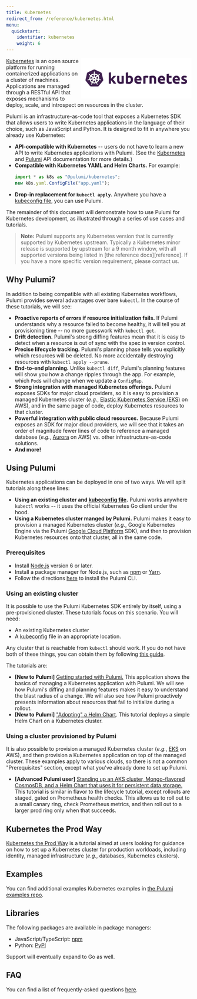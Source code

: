 ```yaml
---
title: Kubernetes
redirect_from: /reference/kubernetes.html
menu:
  quickstart:
    identifier: kubernetes
    weight: 6
---
```


<img src="/images/quickstart/k8s-purple.png" align="right">

[Kubernetes][k8s] is an open source platform for running containerized applications on a cluster of
machines. Applications are managed through a RESTful API that exposes mechanisms to deploy, scale,
and introspect on resources in the cluster.

Pulumi is an infrastructure-as-code tool that exposes a Kubernetes SDK that allows users to write
Kubernetes applications in the language of their choice, such as JavaScript and Python. It is
designed to fit in anywhere you already use Kubernetes:

-   **API-compatible with Kubernetes** -- users do not have to learn a new API to write Kubernetes
    applications with Pulumi. (See the [Kubernetes][api-reference] and
    [Pulumi](/reference/pkg/nodejs/@pulumi/kubernetes/index.html) API documentation for more
    details.)
-   **Compatible with Kubernetes YAML and Helm Charts.** For example:
    ```typescript
    import * as k8s as "@pulumi/kubernetes";
    new k8s.yaml.ConfigFile("app.yaml");
    ```
-   **Drop-in replacement for `kubectl apply`.** Anywhere you have a [kubeconfig file][kubeconfig],
    you can use Pulumi.

The remainder of this document will demonstrate how to use Pulumi for Kubernetes development, as
illustrated through a series of use cases and tutorials.

> **Note:** Pulumi supports any Kubernetes version that is currently supported by Kubernetes
> upstream. Typically a Kubernetes minor release is supported by upstream for a 9 month window, with
> all supported versions being listed in [the reference docs][reference]. If you have a more
> specific version requirement, please contact us.

## Why Pulumi?

In addition to being compatible with all existing Kubernetes workflows, Pulumi provides several
advantages over bare `kubectl`. In the course of these tutorials, we will see:

-   **Proactive reports of errors if resource initialization fails.** If Pulumi understands why a
    resource failed to become healthy, it will tell you at provisioning time -- no more guesswork
    with `kubectl get`.
-   **Drift detection.** Pulumi's strong diffing features mean that it is easy to detect when a
    resource is out of sync with the spec in version control.
-   **Precise lifecycle tracking.** Pulumi's planning phase tells you explicitly which resources
    will be deleted. No more accidentally destroying resources with `kubectl apply --prune`.
-   **End-to-end planning.** Unlike `kubectl diff`, Pulumi's planning features will show you how a
    change ripples through the app. For example, which `Pod`s will change when we update a
    `ConfigMap`.
-   **Strong integration with managed Kubernetes offerings.** Pulumi exposes SDKs for major cloud
    providers, so it is easy to provision a managed Kubernetes cluster (_e.g._, [Elastic Kubernetes
    Service (EKS)][eks] on AWS), and in the same page of code, deploy Kubernetes resources to that
    cluster.
-   **Powerful integration with public cloud resources.** Because Pulumi exposes an SDK for major
    cloud providers, we will see that it takes an order of magnitude fewer lines of code to
    reference a managed database (_e.g._, [Aurora][aurora] on AWS) vs. other infrastructure-as-code
    solutions.
-   **And more!**

## Using Pulumi

Kubernetes applications can be deployed in one of two ways. We will split tutorials along these
lines:

-   **Using an existing cluster and [kubeconfig file][kubeconfig].** Pulumi works anywhere `kubectl`
    works -- it uses the official Kubernetes Go client under the hood.
-   **Using a Kubernetes cluster manged by Pulumi.** Pulumi makes it easy to provision a managed
    Kubernetes cluster (_e.g._, Google Kubernetes Engine via the Pulumi [Google Cloud Platform][gcp]
    SDK), and then to provision Kubernetes resources onto that cluster, all in the same code.

### Prerequisites

-   Install [Node.js][nodejs] version 6 or later.
-   Install a package manager for Node.js, such as [npm] or [Yarn].
-   Follow the directions [here][install] to install the Pulumi CLI.

<!-- By default, Pulumi uses the same configuration as `kubectl`, so if you're already connected to a cluster, Pulumi will
"just work." For more details, including this initial setup, please see the [Kubernetes setup page](./setup.html). -->

### Using an existing cluster

It is possible to use the Pulumi Kubernetes SDK entirely by itself, using a pre-provisioned cluster.
These tutorials focus on this scenario. You will need:

-   An existing Kubernetes cluster
-   A [kubeconfig][kubeconfig] file in an appropriate location.

Any cluster that is reachable from `kubectl` should work. If you do not have both of these things,
you can obtain them by following [this guide](https://pulumi.io/quickstart/kubernetes/setup.html).

The tutorials are:

-   **[New to Pulumi]** [Getting started with Pulumi.](./tutorial-configmap-rollout.html) This
    application shows the basics of managing a Kubernetes application with Pulumi. We will see how
    Pulumi's diffing and planning features makes it easy to understand the blast radius of a change.
    We will also see how Pulumi proactively presents information about resources that fail to
    initialize during a rollout.
-   **[New to Pulumi]** ["Adopting" a Helm Chart](./tutorial-wordpress-chart.html).
    This tutorial deploys a simple Helm Chart on a Kubernetes cluster.

### Using a cluster provisioned by Pulumi

It is also possible to provision a managed Kubernetes cluster (_e.g._, [EKS][eks] on AWS), and then
provision a Kubernetes application on top of the managed cluster. These examples apply to various
clouds, so there is not a common "Prerequisites" section, except what you've already done to set up
Pulumi.

-   **[Advanced Pulumi user]** [Standing up an AKS cluster, Mongo-flavored CosmosDB, and a Helm
    Chart that uses it for persistent data storage.](./tutorial-p8s-rollout.html) This tutorial is
    similar in flavor to the lifecycle tutorial, except rollouts are staged, gated on Prometheus
    health checks. This allows us to roll out to a small canary ring, check Prometheus metrics, and
    then roll out to a larger prod ring only when that succeeds.

## Kubernetes the Prod Way

[Kubernetes the Prod Way](/quickstart/k8s-the-prod-way/index.html) is a tutorial aimed at users
looking for guidance on how to set up a Kubernetes cluster for production workloads, including
identity, managed infrastructure (_e.g._, databases, Kubernetes clusters).

## Examples

You can find additional examples Kubernetes examples in [the Pulumi examples
repo](https://github.com/pulumi/examples).

<!-- -   **[New to Kubernetes & Pulumi]** [Getting started with Kubernetes.](./tutorial-guestbook.html)
    This tutorial deploys a Pulumi-native adaptation of the canonical [Kubernetes Guestbook
    example][guestbook]. Kubernetes and exposing it to the Internet with a `Service`. In addition to
    very simple Kubernetes resource types, this example shows off several unique features of Pulumi,
    including diffing and incremental errors when deployment fails. -->

## Libraries

The following packages are available in package managers:

-   JavaScript/TypeScript: [npm](https://www.npmjs.com/package/@pulumi/kubernetes)
-   Python: [PyPI](https://pypi.org/project/pulumi-kubernetes/)

Support will eventually expand to Go as well.

## FAQ

You can find a list of frequently-asked questions [here](./faq.html).

[api-reference]: https://kubernetes.io/docs/reference/
[k8s]: https://kubernetes.io/
[wp]: https://github.com/pulumi/examples/tree/master/kubernetes-ts-helm-wordpress
[kubeconfig]: https://kubernetes.io/docs/tasks/access-application-cluster/configure-access-multiple-clusters/
[aws]: https://pulumi.io/quickstart/aws/index.html
[azure]: https://pulumi.io/quickstart/azure/index.html
[gcp]: https://pulumi.io/quickstart/gcp/index.html
[eks]: https://aws.amazon.com/eks/
[install]: https://pulumi.io/quickstart/install
[nodejs]: https://nodejs.org/en/
[npm]: https://www.npmjs.com/get-npm
[yarn]: https://yarnpkg.com/en/docs/install
[aurora]: https://aws.amazon.com/rds/aurora/
[guestbook]: https://github.com/pulumi/examples/tree/master/kubernetes-ts-guestbook
